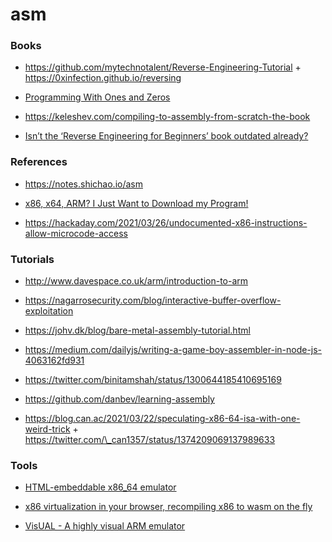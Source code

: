 # asm

### Books

- https://github.com/mytechnotalent/Reverse-Engineering-Tutorial + https://0xinfection.github.io/reversing

<!-- -->

- [Programming With Ones and Zeros](https://www.hanshq.net/ones-and-zeros.html)

<!-- -->

- https://keleshev.com/compiling-to-assembly-from-scratch-the-book

<!-- -->

- [Isn’t the ‘Reverse Engineering for Beginners’ book outdated already?](https://yurichev.com/news/20210424_outdated_RE4B)

### References

- https://notes.shichao.io/asm

<!-- -->

- [x86, x64, ARM? I Just Want to Download my Program!](https://marinhero.com/posts/architectures)

<!-- -->

- https://hackaday.com/2021/03/26/undocumented-x86-instructions-allow-microcode-access

### Tutorials

- http://www.davespace.co.uk/arm/introduction-to-arm

<!-- -->

- https://nagarrosecurity.com/blog/interactive-buffer-overflow-exploitation

<!-- -->

- https://johv.dk/blog/bare-metal-assembly-tutorial.html

<!-- -->

- https://medium.com/dailyjs/writing-a-game-boy-assembler-in-node-js-4063162fd931

<!-- -->

- https://twitter.com/binitamshah/status/1300644185410695169

<!-- -->

- https://github.com/danbev/learning-assembly

<!-- -->

- https://blog.can.ac/2021/03/22/speculating-x86-64-isa-with-one-weird-trick + https://twitter.com/\_can1357/status/1374209069137989633

### Tools

- [HTML-embeddable x86_64 emulator](https://github.com/bordplate/js86)

<!-- -->

- [x86 virtualization in your browser, recompiling x86 to wasm on the fly](https://github.com/copy/v86)

<!-- -->

- [VisUAL - A highly visual ARM emulator](https://salmanarif.bitbucket.io/visual)
